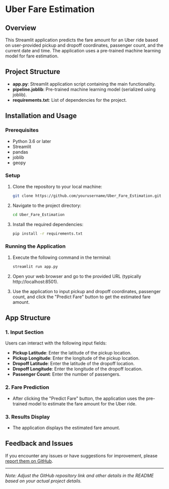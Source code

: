 # Uber Fare Estimation

## Overview

This Streamlit application predicts the fare amount for an Uber ride based on user-provided pickup and dropoff coordinates, passenger count, and the current date and time. The application uses a pre-trained machine learning model for fare estimation.

## Project Structure

- **app.py**: Streamlit application script containing the main functionality.
- **pipeline.joblib**: Pre-trained machine learning model (serialized using joblib).
- **requirements.txt**: List of dependencies for the project.

## Installation and Usage

### Prerequisites

- Python 3.6 or later
- Streamlit
- pandas
- joblib
- geopy

### Setup

1. Clone the repository to your local machine:

    ```bash
    git clone https://github.com/yourusername/Uber_Fare_Estimation.git
    ```

2. Navigate to the project directory:

    ```bash
    cd Uber_Fare_Estimation
    ```

3. Install the required dependencies:

    ```bash
    pip install -r requirements.txt
    ```

### Running the Application

1. Execute the following command in the terminal:

    ```bash
    streamlit run app.py
    ```

2. Open your web browser and go to the provided URL (typically http://localhost:8501).

3. Use the application to input pickup and dropoff coordinates, passenger count, and click the "Predict Fare" button to get the estimated fare amount.

## App Structure

### 1. Input Section

Users can interact with the following input fields:

- **Pickup Latitude**: Enter the latitude of the pickup location.
- **Pickup Longitude**: Enter the longitude of the pickup location.
- **Dropoff Latitude**: Enter the latitude of the dropoff location.
- **Dropoff Longitude**: Enter the longitude of the dropoff location.
- **Passenger Count**: Enter the number of passengers.

### 2. Fare Prediction

- After clicking the "Predict Fare" button, the application uses the pre-trained model to estimate the fare amount for the Uber ride.

### 3. Results Display

- The application displays the estimated fare amount.

## Feedback and Issues

If you encounter any issues or have suggestions for improvement, please [report them on GitHub](https://github.com/yourusername/Uber_Fare_Estimation/issues).

---

*Note: Adjust the GitHub repository link and other details in the README based on your actual project details.*
